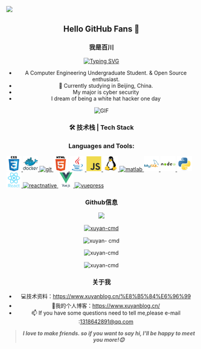 ![](https://s6.jpg.cm/2022/10/19/PJGYt8.jpg)

<div align="center">
 
## Hello GitHub Fans 👋
### 我是百川


 
[![Typing SVG](https://readme-typing-svg.herokuapp.com?duration=1522&color=0CB4DC&center=%E7%9C%9F%E7%9A%84&vCenter=%E7%9C%9F%E7%9A%84&multiline=true&height=54&lines=%E4%BB%A3%E7%A0%81%E6%98%AF%E6%9C%89%E7%81%B5%E9%AD%82%E7%9A%84;%E5%86%99%E4%BB%A3%E7%A0%81%E7%9A%84%E4%BA%BA%E6%9B%B4%E6%98%AF%E6%9C%89%E8%B6%A3%E7%9A%84)](https://git.io/typing-svg)
- A Computer Engineering Undergraduate Student. & Open Source enthusiast.
- 🌱 Currently studying in Beijing, China.
- My major is cyber security
- I dream of being a white hat hacker one day


 <img align="center" alt="GIF" src="https://github.com/abhisheknaiidu/abhisheknaiidu/blob/master/code.gif?raw=true" width="500" height="320" />
  
 ### 🛠 技术栈 | Tech Stack
 
 <h3 align="center">Languages and Tools:</h3>
<p align="left"> <a href="https://www.w3schools.com/css/" target="_blank" rel="noreferrer"> <img src="https://raw.githubusercontent.com/devicons/devicon/master/icons/css3/css3-original-wordmark.svg" alt="css3" width="40" height="40"/> </a> <a href="https://www.docker.com/" target="_blank" rel="noreferrer"> <img src="https://raw.githubusercontent.com/devicons/devicon/master/icons/docker/docker-original-wordmark.svg" alt="docker" width="40" height="40"/> </a> <a href="https://git-scm.com/" target="_blank" rel="noreferrer"> <img src="https://www.vectorlogo.zone/logos/git-scm/git-scm-icon.svg" alt="git" width="40" height="40"/> </a> <a href="https://www.w3.org/html/" target="_blank" rel="noreferrer"> <img src="https://raw.githubusercontent.com/devicons/devicon/master/icons/html5/html5-original-wordmark.svg" alt="html5" width="40" height="40"/> </a> <a href="https://www.java.com" target="_blank" rel="noreferrer"> <img src="https://raw.githubusercontent.com/devicons/devicon/master/icons/java/java-original.svg" alt="java" width="40" height="40"/> </a> <a href="https://developer.mozilla.org/en-US/docs/Web/JavaScript" target="_blank" rel="noreferrer"> <img src="https://raw.githubusercontent.com/devicons/devicon/master/icons/javascript/javascript-original.svg" alt="javascript" width="40" height="40"/> </a> <a href="https://www.linux.org/" target="_blank" rel="noreferrer"> <img src="https://raw.githubusercontent.com/devicons/devicon/master/icons/linux/linux-original.svg" alt="linux" width="40" height="40"/> </a> <a href="https://www.mathworks.com/" target="_blank" rel="noreferrer"> <img src="https://upload.wikimedia.org/wikipedia/commons/2/21/Matlab_Logo.png" alt="matlab" width="40" height="40"/> </a> <a href="https://www.mysql.com/" target="_blank" rel="noreferrer"> <img src="https://raw.githubusercontent.com/devicons/devicon/master/icons/mysql/mysql-original-wordmark.svg" alt="mysql" width="40" height="40"/> </a> <a href="https://nodejs.org" target="_blank" rel="noreferrer"> <img src="https://raw.githubusercontent.com/devicons/devicon/master/icons/nodejs/nodejs-original-wordmark.svg" alt="nodejs" width="40" height="40"/> </a> <a href="https://www.python.org" target="_blank" rel="noreferrer"> <img src="https://raw.githubusercontent.com/devicons/devicon/master/icons/python/python-original.svg" alt="python" width="40" height="40"/> </a> <a href="https://reactjs.org/" target="_blank" rel="noreferrer"> <img src="https://raw.githubusercontent.com/devicons/devicon/master/icons/react/react-original-wordmark.svg" alt="react" width="40" height="40"/> </a> <a href="https://reactnative.dev/" target="_blank" rel="noreferrer"> <img src="https://reactnative.dev/img/header_logo.svg" alt="reactnative" width="40" height="40"/> </a> <a href="https://vuejs.org/" target="_blank" rel="noreferrer"> <img src="https://raw.githubusercontent.com/devicons/devicon/master/icons/vuejs/vuejs-original-wordmark.svg" alt="vuejs" width="40" height="40"/> </a> <a href="https://vuepress.vuejs.org/" target="_blank" rel="noreferrer"> <img src="https://raw.githubusercontent.com/AliasIO/wappalyzer/master/src/drivers/webextension/images/icons/VuePress.svg" alt="vuepress" width="40" height="40"/> </a> </p>

### Github信息
 <div align="center">
    <img src="https://activity-graph.herokuapp.com/graph?username=Xuyan-cmd&theme=minimal" />
    <p align="center"> 
     <a href="https://github.com/ryo-ma/github-profile-trophy "><img src="https://github-profile-trophy.vercel.app/?username=xuyan-cmd" alt="xuyan-cmd" />
     </a>
    </p>
<p><img align="center" src="https://github-readme-stats.vercel.app/api/top-langs?username=xuyan-cmd&show_icons=true&locale=en&layout=compact" alt="xuyan- cmd" /></p>
<p> <img align="center" src="https://github-readme-stats.vercel.app/api?username=xuyan-cmd&show_icons=true&locale=en" alt ="xuyan-cmd" /></p>
<p><img align="center" src="https://github-readme-streak-stats.herokuapp.com/?user=xuyan-cmd&" alt= "xuyan-cmd" /></p>
 </div>
 
### 关于我
- 💻技术资料：https://www.xuyanblog.cn/%E8%B5%84%E6%96%99
- 🌊我的个人博客：https://www.xuyanblog.cn/
- 📫 If you have some questions need to tell me,please e-mail :1318642891@qq.com

> ***I love to make friends. so if you want to say hi, I'll be happy to meet you more!😊***


